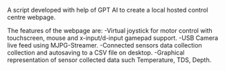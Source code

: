 A script developed with help of GPT AI to create a local hosted control centre webpage.

The features of the webpage are:
-Virtual joystick for motor control with touchscreen, mouse and x-input/d-input gamepad support.
-USB Camera live feed using MJPG-Streamer.
-Connected sensors data collection collection and autosaving to a CSV file on desktop.
-Graphical representation of sensor collected data such Temperature, TDS, Depth.
